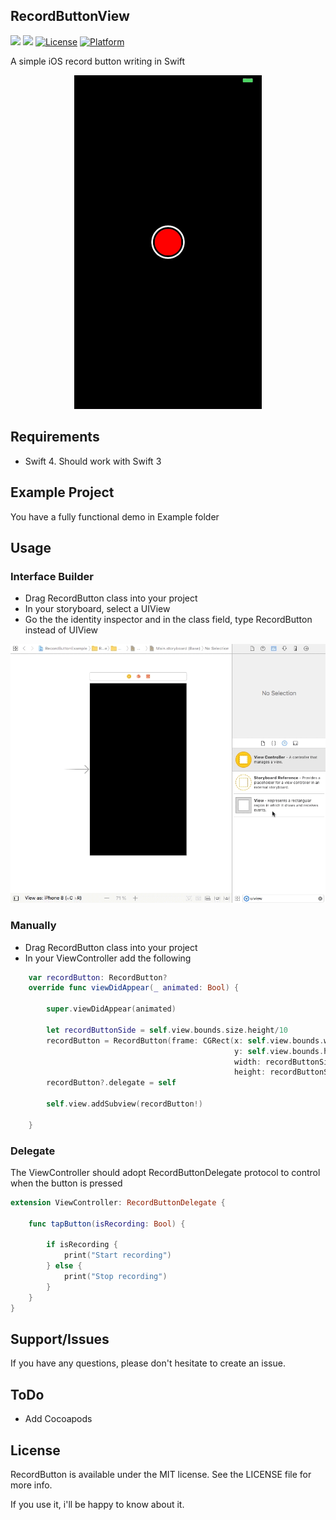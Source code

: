 ## RecordButtonView

![](https://img.shields.io/badge/language-swift-blue.svg)
![](https://img.shields.io/badge/version-1.0.0-red.svg)
[![License](https://img.shields.io/cocoapods/l/RecordButton.svg?style=flat)](https://github.com/pablogsIO/RecordButton)
[![Platform](https://img.shields.io/cocoapods/p/RecordButton.svg?style=flat)](https://github.com/pablogsIO/RecordButton)

A simple iOS record button writing in Swift

<p align="center">
    <img width="300" src="Images/recordbutton.gif">
</p>


## Requirements

- Swift 4. Should work with Swift 3

## Example Project

You have a fully functional demo in Example folder

## Usage

### Interface Builder

- Drag RecordButton class into your project
- In your storyboard, select a UIView
- Go the the identity inspector and in the class field, type RecordButton instead of UIView

<p align="center">
    <img width="800" src="Images/IBRecordButton.gif">
</p>


### Manually

- Drag RecordButton class into your project
- In your ViewController add the following

```swift
    var recordButton: RecordButton?
    override func viewDidAppear(_ animated: Bool) {

        super.viewDidAppear(animated)

        let recordButtonSide = self.view.bounds.size.height/10
        recordButton = RecordButton(frame: CGRect(x: self.view.bounds.width/2-recordButtonSide/2,
                                                  y: self.view.bounds.height/2-recordButtonSide/2,
                                                  width: recordButtonSide,
                                                  height: recordButtonSide))
        recordButton?.delegate = self

        self.view.addSubview(recordButton!)

    }
```
### Delegate

The ViewController should adopt RecordButtonDelegate protocol to control when the button is pressed

```swift
extension ViewController: RecordButtonDelegate {

    func tapButton(isRecording: Bool) {

        if isRecording {
            print("Start recording")
        } else {
            print("Stop recording")
        }
    }
}

```


## Support/Issues
If you have any questions, please don't hesitate to create an issue.

## ToDo
* Add Cocoapods

## License
RecordButton is available under the MIT license. See the LICENSE file for more info.

If you use it, i'll be happy to know about it.
